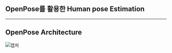 ## OpenPose를 활용한 Human pose Estimation

----------------------------



## OpenPose Architecture
![캡처](https://user-images.githubusercontent.com/59241047/80234193-aa603380-8692-11ea-8d88-c9c38d11e9e7.JPG)

